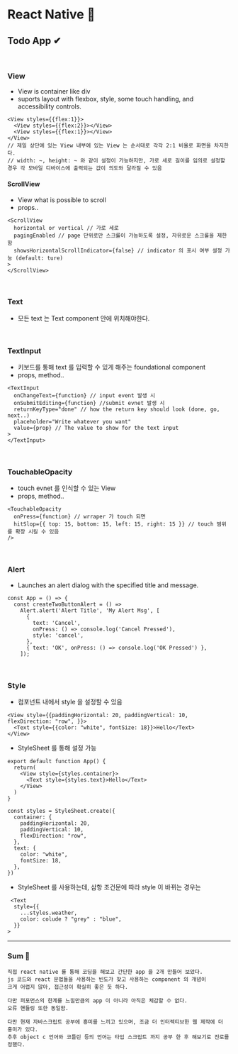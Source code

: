 React Native 📱
=============
Todo App ✔
-------------

<br/>

### View
+ View is container like div
+ suports layout with flexbox, style, some touch handling, and accessibility controls.
```
<View styles={{flex:1}}> 
  <View styles={{flex:2}}></View>
  <View styles={{flex:1}}></View>
</View>
// 제일 상단에 있는 View 내부에 있는 View 는 순서대로 각각 2:1 비율로 화면을 차지한다. 
// width: ~, height: ~ 와 같이 설정이 가능하지만, 가로 세로 길이를 임의로 설정할 경우 각 모바일 디바이스에 출력되는 값이 의도와 달라질 수 있음
```
#### ScrollView
+ View what is possible to scroll
+ props..
```
<ScrollView
  horizontal or vertical // 가로 세로
  pagingEnabled // page 단위로만 스크롤이 가능하도록 설정, 자유로운 스크롤을 제한함
  showsHorizontalScrollIndicator={false} // indicator 의 표시 여부 설정 가능 (default: ture)
>
</ScrollView>
```

</br>

### Text
+ 모든 text 는 Text component 안에 위치해야한다.

</br>

### TextInput
+ 키보드를 통해 text 를 입력할 수 있게 해주는 foundational component
+ props, method..
```
<TextInput
  onChangeText={function} // input event 발생 시
  onSubmitEditing={function} //submit evnet 발생 시
  returnKeyType="done" // how the return key should look (done, go, next..)
  placeholder="Write whatever you want"
  value={prop} // The value to show for the text input
>
</TextInput>
```

</br> 

### TouchableOpacity
+ touch evnet 를 인식할 수 있는 View
+ props, method..
```
<TouchableOpacity
  onPress={function} // wrraper 가 touch 되면 
  hitSlop={{ top: 15, bottom: 15, left: 15, right: 15 }} // touch 범위를 확장 시킬 수 있음
/>
```

</br>

### Alert
+ Launches an alert dialog with the specified title and message.
```
const App = () => {
  const createTwoButtonAlert = () =>
    Alert.alert('Alert Title', 'My Alert Msg', [
      {
        text: 'Cancel',
        onPress: () => console.log('Cancel Pressed'),
        style: 'cancel',
      },
      { text: 'OK', onPress: () => console.log('OK Pressed') },
    ]);
```

<br/>

### Style
+ 컴포넌트 내에서 style 을 설정할 수 있음
```
<View style={{paddingHorizontal: 20, paddingVertical: 10, flexDirection: "row", }}>
  <Text style={{color: "white", fontSize: 18}}>Hello</Text>
</View>
```
+ StyleSheet 를 통해 설정 가능
```
export default function App() {
  return(
    <View style={styles.container}>
      <Text style={styles.text}>Hello</Text>
    </View>
  )
}

const styles = StyleSheet.create({
  container: {
    paddingHorizontal: 20,
    paddingVertical: 10,
    flexDirection: "row",
  },
  text: {
    color: "white",
    fontSize: 18,
  },
})
```
+ StyleSheet 를 사용하는데, 삼항 조건문에 따라 style 이 바뀌는 경우는
```
 <Text
  style={{
    ...styles.weather,
    color: colude ? "grey" : "blue",
  }}
>
```

<hr/>

### Sum 📖
```
직접 react native 를 통해 코딩을 해보고 간단한 app 을 2개 만들어 보았다. 
js 코드와 react 문법들을 사용하는 빈도가 잦고 사용하는 component 의 개념이 
크게 어렵지 않아, 접근성이 확실히 좋은 듯 하다.

다만 퍼포먼스의 한계를 느낄만큼의 app 이 아니라 아직은 체감할 수 없다.
오류 핸들링 또한 동일함.

다만 현재 자바스크립트 공부에 흥미를 느끼고 있으며, 조금 더 인터렉티브한 웹 제작에 더 흥미가 있다.
추후 object c 언어와 코틀린 등의 언어는 타입 스크립트 까지 공부 한 후 해보기로 진로를 정했다.
```



